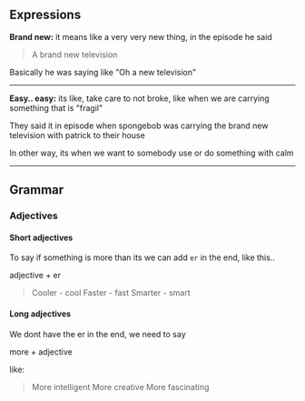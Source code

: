 
## Expressions

**Brand new:** it means like a very very new thing, in the episode he said

> A brand new television

Basically he was saying like "Oh a new television"

---
**Easy.. easy:** its like, take care to not broke, like when we are carrying something that is "fragil"

They said it in episode when spongebob was carrying the brand new television with patrick to their house

In other way, its when we want to somebody use or do something with calm

---

## Grammar

### Adjectives
#### Short adjectives

To say if something is more than its we can add `er` in the end, like this..

adjective + er

> Cooler - cool
> Faster - fast
> Smarter - smart

#### Long adjectives

We dont have the er in the end, we need to say 

more + adjective

like:
> More intelligent 
> More creative
> More fascinating


